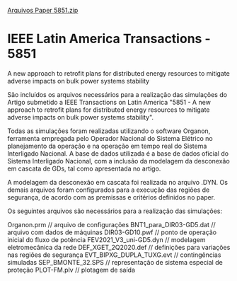 [Arquivos Paper 5851.zip](https://github.com/fabriciomourinho/5851/files/7546536/Arquivos.Paper.5851.zip)
# IEEE Latin America Transactions - 5851
A new approach to retrofit plans for distributed energy resources to mitigate adverse impacts on bulk power systems stability

São incluídos os arquivos necessários para a realização das simulações do Artigo submetido a IEEE Transactions on Latin America "5851 - A new approach to retrofit plans for distributed energy resources to mitigate adverse impacts on bulk power systems stability". 

Todas as simulações foram realizadas utilizando o software Organon, ferramenta empregada pelo Operador Nacional do Sistema Elétrico no planejamento da operação e na operação em tempo real do Sistema Interligado Nacional. A base de dados utilizada é a base de dados oficial do Sistema Interligado Nacional, com a inclusão da modelagem da desconexão em cascata de GDs, tal como apresentada no artigo. 

A modelagem da desconexão em cascata foi realizada no arquivo .DYN. Os demais arquivos foram configurados para a execução das regiões de segurança, de acordo com as premissas e critérios definidos no paper. 

Os seguintes arquivos são necessários para a realização das simulações:

Organon.prm                // arquivo de configurações
BNT1_para_DIR03-GD5.dat    // arquivo com dados de máquinas
DIR03-GD10.pwf             // ponto de operação inicial do fluxo de potência
FEV2021_V3_uni-GD5.dyn     // modelagem eletromecânica da rede
DEF_XGET_2Q2020.def        // definições para variações nas regiões de segurança
EVT_BIPXG_DUPLA_TUXG.evt   // contingências simuladas
SEP_BMONTE_32.SPS          // representação de sistema especial de proteção 
PLOT-FM.plv                // plotagem de saída
